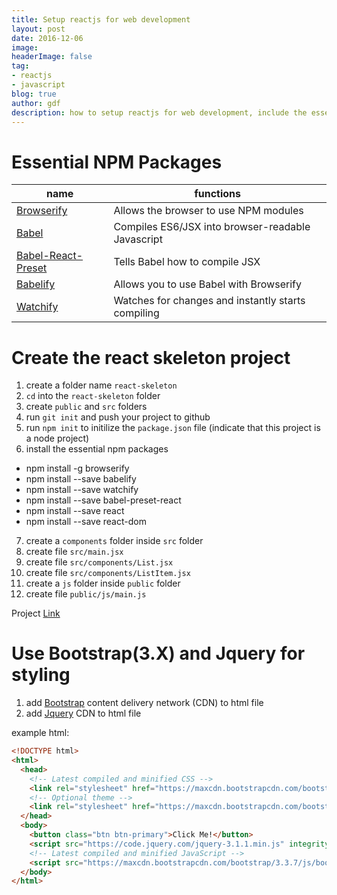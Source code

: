 ```yaml
---
title: Setup reactjs for web development  
layout: post
date: 2016-12-06
image: 
headerImage: false
tag:
- reactjs
- javascript
blog: true
author: gdf
description: how to setup reactjs for web development, include the essential npm for reactjs
---
```


# Essential NPM Packages

|name|functions|
| --- | --- |
|[Browserify](http://browserify.org/)|Allows the browser to use NPM modules|
|[Babel](http://babeljs.io/)|Compiles ES6/JSX into browser-readable Javascript|
|[Babel-React-Preset](https://babeljs.io/docs/plugins/preset-react/)|Tells Babel how to compile JSX|
|[Babelify](https://github.com/babel/babelify)|Allows you to use Babel with Browserify|
|[Watchify](https://github.com/substack/watchify)|Watches for changes and instantly starts compiling|

# Create the react skeleton project

1. create a folder name `react-skeleton`
2. `cd` into the `react-skeleton` folder
3. create `public` and `src` folders
4. run `git init` and push your project to github
5. run `npm init` to initilize the `package.json` file (indicate that this project is a node project)
6. install the essential npm packages
  - npm install -g browserify
  - npm install --save babelify 
  - npm install --save watchify
  - npm install --save babel-preset-react
  - npm install --save react
  - npm install --save react-dom
7. create a `components` folder inside `src` folder
8. create file `src/main.jsx`
9. create file `src/components/List.jsx` 
10. create file `src/components/ListItem.jsx`
11. create a `js` folder inside `public` folder
12. create file `public/js/main.js`

Project [Link](https://github.com/devslopes/react-skeleton)

# Use Bootstrap(3.X) and Jquery for styling

1. add [Bootstrap](http://getbootstrap.com/getting-started/#download) content delivery network (CDN) to html file
2. add [Jquery](https://code.jquery.com/) CDN to html file

example html:

```html
<!DOCTYPE html>
<html>
  <head>
    <!-- Latest compiled and minified CSS -->
    <link rel="stylesheet" href="https://maxcdn.bootstrapcdn.com/bootstrap/3.3.7/css/bootstrap.min.css" integrity="sha384-BVYiiSIFeK1dGmJRAkycuHAHRg32OmUcww7on3RYdg4Va+PmSTsz/K68vbdEjh4u" crossorigin="anonymous">
    <!-- Optional theme -->
    <link rel="stylesheet" href="https://maxcdn.bootstrapcdn.com/bootstrap/3.3.7/css/bootstrap-theme.min.css" integrity="sha384-rHyoN1iRsVXV4nD0JutlnGaslCJuC7uwjduW9SVrLvRYooPp2bWYgmgJQIXwl/Sp" crossorigin="anonymous">
  </head>
  <body>
    <button class="btn btn-primary">Click Me!</button>
    <script src="https://code.jquery.com/jquery-3.1.1.min.js" integrity="sha256-hVVnYaiADRTO2PzUGmuLJr8BLUSjGIZsDYGmIJLv2b8=" crossorigin="anonymous"></script>
    <!-- Latest compiled and minified JavaScript -->
    <script src="https://maxcdn.bootstrapcdn.com/bootstrap/3.3.7/js/bootstrap.min.js" integrity="sha384-Tc5IQib027qvyjSMfHjOMaLkfuWVxZxUPnCJA7l2mCWNIpG9mGCD8wGNIcPD7Txa" crossorigin="anonymous"></script>
  </body>
</html>
```

